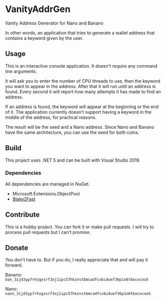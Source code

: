 # VanityAddrGen

Vanity Address Generator for Nano and Banano

In other words, an application that tries to generate a wallet address
that contains a keyword given by the user.

## Usage

This is an interactive console application. It doesn't require any
command line arguments.

It will ask you to enter the number of CPU threads to use, then the
keyword you want to appear in the address. After that it will run
until an address is found. Every second it will report how many
attempts it has made to find an address.

If an address is found, the keyword will appear at the beginning or
the end of it. The application currently doesn't support having a
keyword in the middle of the address, for practical reasons.

The result will be the seed and a Nano address. Since Nano and Banano
have the same architecture, you can use the seed for both coins.

## Build

This project uses .NET 5 and can be built with Visual Studio 2019.

### Dependencies

All dependencies are managed in NuGet.

* Microsoft.Extensions.ObjectPool
* [Blake2Fast](https://github.com/saucecontrol/Blake2Fast)

## Contribute

This is a hobby project. You can fork it or make pull requests. I will
try to process pull requests but I can't promise.

## Donate

You don't have to. But if you do, I really appreciate that and will pay it forward.

Banano: `ban_3ijd3yp7rhzgxsrf3oj1ipc57hkznstbmcadfcxbi4uef36p1o6tbococoo5`

Nano: `nano_3ijd3yp7rhzgxsrf3oj1ipc57hkznstbmcadfcxbi4uef36p1o6tbococoo5`
